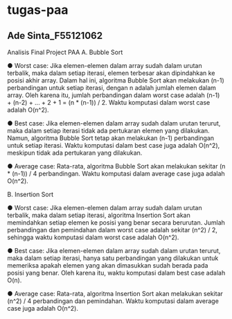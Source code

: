 # tugas-paa
<h2>Ade Sinta_F55121062</h2>

Analisis Final Project PAA
A. Bubble Sort
   <p>&#9679 Worst case: Jika elemen-elemen dalam array sudah dalam urutan terbalik, maka dalam setiap iterasi, elemen terbesar akan dipindahkan ke posisi akhir array. Dalam hal ini, algoritma Bubble Sort akan melakukan (n-1) perbandingan untuk setiap iterasi, dengan n adalah jumlah elemen dalam array. Oleh karena itu, jumlah perbandingan dalam worst case adalah (n-1) + (n-2) + ... + 2 + 1 = (n * (n-1)) / 2. Waktu komputasi dalam worst case adalah O(n^2).</p>
    <p>&#9679 Best case: Jika elemen-elemen dalam array sudah dalam urutan terurut, maka dalam setiap iterasi tidak ada pertukaran elemen yang dilakukan. Namun, algoritma Bubble Sort tetap akan melakukan (n-1) perbandingan untuk setiap iterasi. Waktu komputasi dalam best case juga adalah O(n^2), meskipun tidak ada pertukaran yang dilakukan.</p>
    <P>&#9679 Average case: Rata-rata, algoritma Bubble Sort akan melakukan sekitar (n * (n-1)) / 4 perbandingan. Waktu komputasi dalam average case juga adalah O(n^2).</p>

B. Insertion Sort
   <p>&#9679 Worst case: Jika elemen-elemen dalam array sudah dalam urutan terbalik, maka dalam setiap iterasi, algoritma Insertion Sort akan memindahkan setiap elemen ke posisi yang benar secara berurutan. Jumlah perbandingan dan pemindahan dalam worst case adalah sekitar (n^2) / 2, sehingga waktu komputasi dalam worst case adalah O(n^2).</p>
   <p>&#9679 Best case: Jika elemen-elemen dalam array sudah dalam urutan terurut, maka dalam setiap iterasi, hanya satu perbandingan yang dilakukan untuk memeriksa apakah elemen yang akan dimasukkan sudah berada pada posisi yang benar. Oleh karena itu, waktu komputasi dalam best case adalah O(n).</p>
   <P>&#9679 Average case: Rata-rata, algoritma Insertion Sort akan melakukan sekitar (n^2) / 4 perbandingan dan pemindahan. Waktu komputasi dalam average case juga adalah O(n^2).</p>
